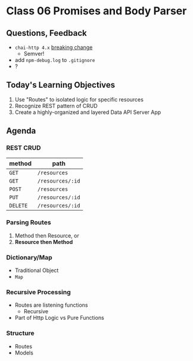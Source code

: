 # Class 06 Promises and Body Parser

## Questions, Feedback
* `chai-http 4.x` [breaking change](https://github.com/chaijs/chai-http/releases)
    * Semver!
* add `npm-debug.log` to `.gitignore`
* ?
	
## Today's Learning Objectives

1. Use "Routes" to isolated logic for specific resources
1. Recognize REST pattern of CRUD
1. Create a highly-organized and layered Data API Server App

## Agenda

### REST CRUD

method | path
---|---
`GET` |     `/resources`
`GET` |     `/resources/:id`
`POST` |    `/resources`
`PUT` |     `/resources/:id`
`DELETE` |  `/resources/:id`

### Parsing Routes

1. Method then Resource, or
1. **Resource then Method**

### Dictionary/Map

* Traditional Object
* `Map`

### Recursive Processing

* Routes are listening functions
    * Recursive
* Part of Http Logic vs Pure Functions

### Structure

* Routes
* Models